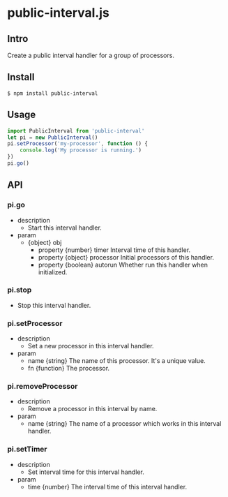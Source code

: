 # public-interval.js
## Intro
Create a public interval handler for a group of processors.

## Install
```
$ npm install public-interval
```

## Usage
```javascript
import PublicInterval from 'public-interval'
let pi = new PublicInterval()
pi.setProcessor('my-processor', function () {
    console.log('My processor is running.')
})
pi.go()
```

## API
### pi.go
- description
    - Start this interval handler.
- param
    - {object} obj
        - property {number} timer Interval time of this handler.
        - property {object} processor Initial processors of this handler.
        - property {boolean} autorun Whether run this handler when initialized.

### pi.stop
- Stop this interval handler.

### pi.setProcessor
- description
    - Set a new processor in this interval handler.
- param
    - name {string} The name of this processor. It's a unique value.
    - fn {function} The processor.

### pi.removeProcessor
- description
    - Remove a processor in this interval by name.
- param
    - name {string} The name of a processor which works in this interval handler.

### pi.setTimer
- description
    - Set interval time for this interval handler.
- param
    - time {number} The interval time of this interval handler.
